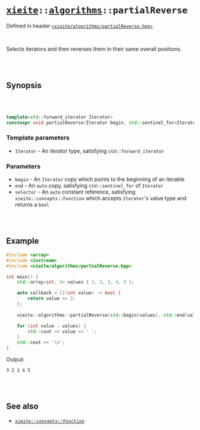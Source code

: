 # [`xieite`](../../README.md)`::`[`algorithms`](../../docs/algorithms.md)`::partialReverse`
Defined in header [`<xieite/algorithms/partialReverse.hpp>`](../../include/xieite/algorithms/partialReverse.hpp)

<br/>

Selects iterators and then reverses them in their same overall positions.

<br/><br/>

## Synopsis

<br/><br/>

```cpp
template<std::forward_iterator Iterator>
constexpr void partialReverse(Iterator begin, std::sentinel_for<Iterator> auto end, const xieite::concepts::Function<bool(std::iter_value_t<Iterator>)> auto& selector);
```
### Template parameters
- `Iterator` - An iterator type, satisfying `std::forward_iterator`
### Parameters
- `begin` - An `Iterator` copy which points to the beginning of an iterable
- `end` - An `auto` copy, satisfying `std::sentinel_for` of `Iterator`
- `selector` - An `auto` constant reference, satisfying `xieite::concepts::Function` which accepts `Iterator`'s value type and returns a `bool`

<br/><br/>

## Example
```cpp
#include <array>
#include <iostream>
#include <xieite/algorithms/partialReverse.hpp>

int main() {
	std::array<int, 5> values { 1, 2, 3, 4, 5 };

	auto callback = [](int value) -> bool {
		return value <= 3;
	};
	
	xieite::algorithms::partialReverse(std::begin(values), std::end(values), callback);

	for (int value : values) {
		std::cout << value << ' ';
	}
	std::cout << '\n';
}
```
Output:
```
3 2 1 4 5 
```

<br/><br/>

## See also
- [`xieite::concepts::Function`](../../docs/concepts/Function.md)
